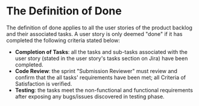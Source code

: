 # The Definition of Done 

The definition of done applies to all the user stories of the product backlog and their associated tasks. A user story is only deemed "done" if it has completed the following criteria stated below:
- **Completion of Tasks**: all the tasks and sub-tasks associated with the user story (stated in the user story's tasks section on Jira) have been completed.
- **Code Review**: the sprint "Submission Reviewer" must review and confirm that the all tasks' requirements have been met; all Criteria of Satisfaction is verified.
- **Testing**: the tasks meet the non-functional and functional requirements after exposing any bugs/issues discovered in testing phase.